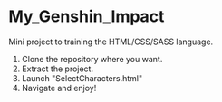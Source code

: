 # My_Genshin_Impact
Mini project to training the HTML/CSS/SASS language.


1) Clone the repository where you want.
2) Extract the project.
3) Launch "SelectCharacters.html"
4) Navigate and enjoy!
